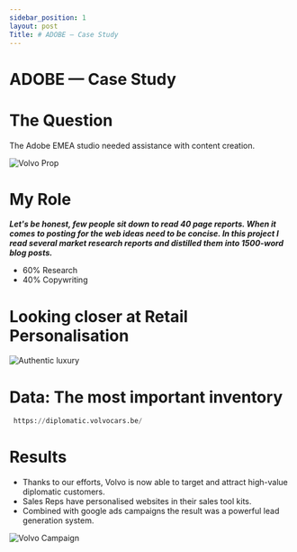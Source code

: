```yaml
---
sidebar_position: 1
layout: post 
Title: # ADOBE — Case Study
---
```

# ADOBE — Case Study

# The Question
 
The Adobe EMEA studio needed assistance with content creation. 

![Volvo Prop](../static/img/Volvo1.png)

# My Role 

  ***Let's be honest, few people sit down to read 40 page reports. When it comes to posting for the web ideas need to be concise. In this project I read several market research reports and distilled them into 1500-word blog posts.***

 - 60% Research
 - 40% Copywriting

# Looking closer at Retail Personalisation


![Authentic luxury](../static/img/Volvo2.png)

# Data: The most important inventory 

```python
 https://diplomatic.volvocars.be/
````

# Results

- Thanks to our efforts, Volvo is now able to target and attract high-value diplomatic customers. 
- Sales Reps have personalised websites in their sales tool kits. 
- Combined with google ads campaigns the result was a powerful lead generation system. 

![Volvo Campaign](../static/img/Volvo3.png)